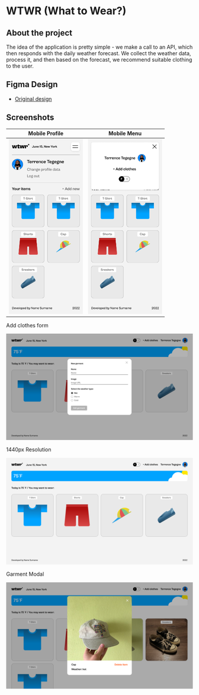 # WTWR (What to Wear?)

## About the project

The idea of the application is pretty simple - we make a call to an API, which then responds with the daily weather forecast. We collect the weather data, process it, and then based on the forecast, we recommend suitable clothing to the user.

## Figma Design

- [Original design](https://www.figma.com/file/DTojSwldenF9UPKQZd6RRb/Sprint-10%3A-WTWR)

## Screenshots

| Mobile Profile                                                                 | Mobile Menu                                                                  |
| ------------------------------------------------------------------------------ | ---------------------------------------------------------------------------- |
| <img src="./src/assets/mobile_profile.png" width="200" alt="Mobile profile" /> | <img src="./src/assets/mobile_dropdown.png" width="200" alt="Mobile menu" /> |

Add clothes form

![Add clothes form](./src/assets/add_clothes_form.png)

1440px Resolution

![WTWR app 1440](./src/assets/Main_1440px.png)

Garment Modal

![Garment popup modal](./src/assets/garment_popup_demo.png)
